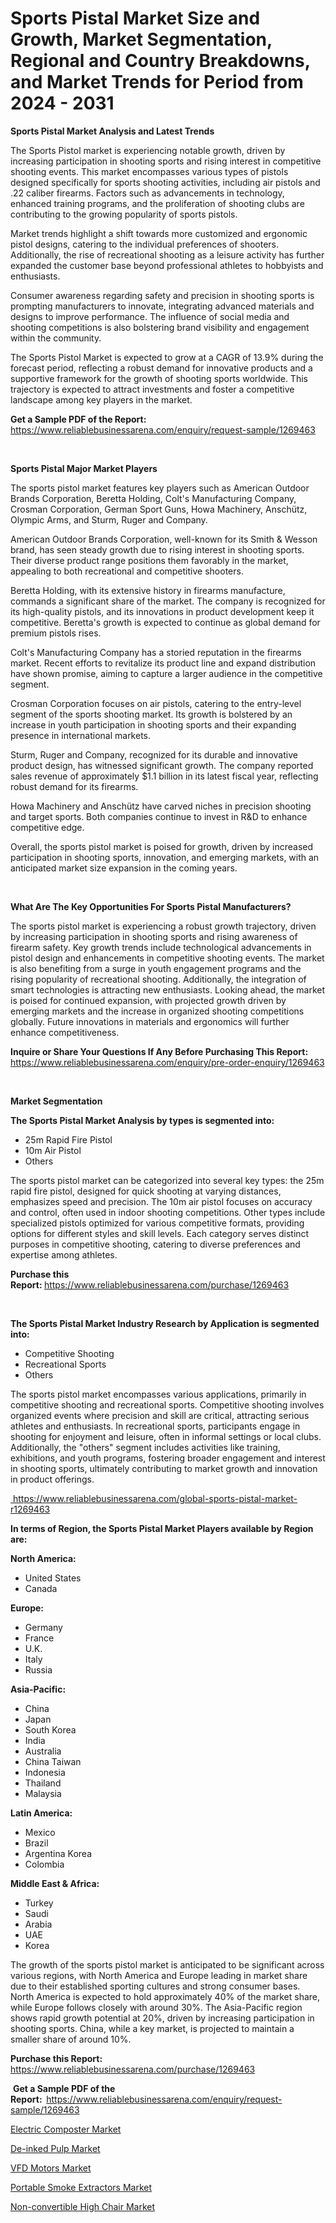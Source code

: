<p><h1>Sports Pistal Market Size and Growth, Market Segmentation, Regional and Country Breakdowns, and Market Trends for Period from 2024 -  2031</h1></p><p><strong>Sports Pistal Market Analysis and Latest Trends</strong></p>
<p><p>The Sports Pistol market is experiencing notable growth, driven by increasing participation in shooting sports and rising interest in competitive shooting events. This market encompasses various types of pistols designed specifically for sports shooting activities, including air pistols and .22 caliber firearms. Factors such as advancements in technology, enhanced training programs, and the proliferation of shooting clubs are contributing to the growing popularity of sports pistols.</p><p>Market trends highlight a shift towards more customized and ergonomic pistol designs, catering to the individual preferences of shooters. Additionally, the rise of recreational shooting as a leisure activity has further expanded the customer base beyond professional athletes to hobbyists and enthusiasts. </p><p>Consumer awareness regarding safety and precision in shooting sports is prompting manufacturers to innovate, integrating advanced materials and designs to improve performance. The influence of social media and shooting competitions is also bolstering brand visibility and engagement within the community.</p><p>The Sports Pistol Market is expected to grow at a CAGR of 13.9% during the forecast period, reflecting a robust demand for innovative products and a supportive framework for the growth of shooting sports worldwide. This trajectory is expected to attract investments and foster a competitive landscape among key players in the market.</p></p>
<p><strong>Get a Sample PDF of the Report:&nbsp;</strong> <a href="https://www.reliablebusinessarena.com/enquiry/request-sample/1269463?utm_campaign=1284&utm_medium=2&utm_source=Github&utm_content=ia&utm_term=30092024&utm_id=sports-pistal">https://www.reliablebusinessarena.com/enquiry/request-sample/1269463</a></p>
<p>&nbsp;</p>
<p><strong>Sports Pistal Major Market Players</strong></p>
<p><p>The sports pistol market features key players such as American Outdoor Brands Corporation, Beretta Holding, Colt's Manufacturing Company, Crosman Corporation, German Sport Guns, Howa Machinery, Anschütz, Olympic Arms, and Sturm, Ruger and Company. </p><p>American Outdoor Brands Corporation, well-known for its Smith & Wesson brand, has seen steady growth due to rising interest in shooting sports. Their diverse product range positions them favorably in the market, appealing to both recreational and competitive shooters.</p><p>Beretta Holding, with its extensive history in firearms manufacture, commands a significant share of the market. The company is recognized for its high-quality pistols, and its innovations in product development keep it competitive. Beretta's growth is expected to continue as global demand for premium pistols rises.</p><p>Colt's Manufacturing Company has a storied reputation in the firearms market. Recent efforts to revitalize its product line and expand distribution have shown promise, aiming to capture a larger audience in the competitive segment.</p><p>Crosman Corporation focuses on air pistols, catering to the entry-level segment of the sports shooting market. Its growth is bolstered by an increase in youth participation in shooting sports and their expanding presence in international markets.</p><p>Sturm, Ruger and Company, recognized for its durable and innovative product design, has witnessed significant growth. The company reported sales revenue of approximately $1.1 billion in its latest fiscal year, reflecting robust demand for its firearms.</p><p>Howa Machinery and Anschütz have carved niches in precision shooting and target sports. Both companies continue to invest in R&D to enhance competitive edge.</p><p>Overall, the sports pistol market is poised for growth, driven by increased participation in shooting sports, innovation, and emerging markets, with an anticipated market size expansion in the coming years.</p></p>
<p>&nbsp;</p>
<p><strong>What Are The Key Opportunities For Sports Pistal Manufacturers?</strong></p>
<p><p>The sports pistol market is experiencing a robust growth trajectory, driven by increasing participation in shooting sports and rising awareness of firearm safety. Key growth trends include technological advancements in pistol design and enhancements in competitive shooting events. The market is also benefiting from a surge in youth engagement programs and the rising popularity of recreational shooting. Additionally, the integration of smart technologies is attracting new enthusiasts. Looking ahead, the market is poised for continued expansion, with projected growth driven by emerging markets and the increase in organized shooting competitions globally. Future innovations in materials and ergonomics will further enhance competitiveness.</p></p>
<p><strong>Inquire or Share Your Questions If Any Before Purchasing This Report:</strong> <a href="https://www.reliablebusinessarena.com/enquiry/pre-order-enquiry/1269463?utm_campaign=1284&utm_medium=2&utm_source=Github&utm_content=ia&utm_term=30092024&utm_id=sports-pistal">https://www.reliablebusinessarena.com/enquiry/pre-order-enquiry/1269463</a></p>
<p>&nbsp;</p>
<p><strong>Market Segmentation</strong></p>
<p><strong>The Sports Pistal Market Analysis by types is segmented into:</strong></p>
<p><ul><li>25m Rapid Fire Pistol</li><li>10m Air Pistol</li><li>Others</li></ul></p>
<p><p>The sports pistol market can be categorized into several key types: the 25m rapid fire pistol, designed for quick shooting at varying distances, emphasizes speed and precision. The 10m air pistol focuses on accuracy and control, often used in indoor shooting competitions. Other types include specialized pistols optimized for various competitive formats, providing options for different styles and skill levels. Each category serves distinct purposes in competitive shooting, catering to diverse preferences and expertise among athletes.</p></p>
<p><strong>Purchase this Report:&nbsp;</strong><a href="https://www.reliablebusinessarena.com/purchase/1269463?utm_campaign=1284&utm_medium=2&utm_source=Github&utm_content=ia&utm_term=30092024&utm_id=sports-pistal">https://www.reliablebusinessarena.com/purchase/1269463</a></p>
<p>&nbsp;</p>
<p><strong>The Sports Pistal Market Industry Research by Application is segmented into:</strong></p>
<p><ul><li>Competitive Shooting</li><li>Recreational Sports</li><li>Others</li></ul></p>
<p><p>The sports pistol market encompasses various applications, primarily in competitive shooting and recreational sports. Competitive shooting involves organized events where precision and skill are critical, attracting serious athletes and enthusiasts. In recreational sports, participants engage in shooting for enjoyment and leisure, often in informal settings or local clubs. Additionally, the "others" segment includes activities like training, exhibitions, and youth programs, fostering broader engagement and interest in shooting sports, ultimately contributing to market growth and innovation in product offerings.</p></p>
<p><a href="https://www.reliablebusinessarena.com/global-sports-pistal-market-r1269463?utm_campaign=1284&utm_medium=2&utm_source=Github&utm_content=ia&utm_term=30092024&utm_id=sports-pistal">&nbsp;https://www.reliablebusinessarena.com/global-sports-pistal-market-r1269463</a></p>
<p><strong>In terms of Region, the Sports Pistal Market Players available by Region are:</strong></p>
<p>
    <p> <strong> North America: </strong>
        <ul>
            <li>United States</li>
            <li>Canada</li>
        </ul>
        </p> 
    <p> <strong> Europe: </strong>
        <ul>
            <li>Germany</li>
            <li>France</li>
            <li>U.K.</li>
            <li>Italy</li>
            <li>Russia</li>
        </ul>
        </p> 
    <p> <strong> Asia-Pacific: </strong>
        <ul>
            <li>China</li>
            <li>Japan</li>
            <li>South Korea</li>
            <li>India</li>
            <li>Australia</li>
            <li>China Taiwan</li>
            <li>Indonesia</li>
            <li>Thailand</li>
            <li>Malaysia</li>
        </ul>
        </p> 
    <p> <strong> Latin America: </strong>
        <ul>
            <li>Mexico</li>
            <li>Brazil</li>
            <li>Argentina Korea</li>
            <li>Colombia</li>
        </ul>
        </p> 
    <p> <strong> Middle East & Africa: </strong>
        <ul>
            <li>Turkey</li>
            <li>Saudi</li>
            <li>Arabia</li>
            <li>UAE</li>
            <li>Korea</li>
        </ul>
    </p>
    </p>
<p><p>The growth of the sports pistol market is anticipated to be significant across various regions, with North America and Europe leading in market share due to their established sporting cultures and strong consumer bases. North America is expected to hold approximately 40% of the market share, while Europe follows closely with around 30%. The Asia-Pacific region shows rapid growth potential at 20%, driven by increasing participation in shooting sports. China, while a key market, is projected to maintain a smaller share of around 10%.</p></p>
<p><strong>Purchase this Report: </strong><a href="https://www.reliablebusinessarena.com/purchase/1269463?utm_campaign=1284&utm_medium=2&utm_source=Github&utm_content=ia&utm_term=30092024&utm_id=sports-pistal">https://www.reliablebusinessarena.com/purchase/1269463</a></p>
<p>&nbsp;<strong>Get a Sample PDF of the Report:&nbsp;&nbsp;</strong><a href="https://www.reliablebusinessarena.com/enquiry/request-sample/1269463?utm_campaign=1284&utm_medium=2&utm_source=Github&utm_content=ia&utm_term=30092024&utm_id=sports-pistal">https://www.reliablebusinessarena.com/enquiry/request-sample/1269463</a></p>
<p><strong></strong></p>
<p><p><a href="https://www.linkedin.com/pulse/electric-composter-market-emerging-trends-future-prospects-ec1le?utm_campaign=1284&utm_medium=2&utm_source=Github&utm_content=ia&utm_term=30092024&utm_id=sports-pistal">Electric Composter Market</a></p><p><a href="https://issuu.com/reportprime-2/docs/de-inked-pulp-market-size-2030.pptx_2f0adde047df75?utm_campaign=1284&utm_medium=2&utm_source=Github&utm_content=ia&utm_term=30092024&utm_id=sports-pistal">De-inked Pulp Market</a></p><p><a href="https://www.linkedin.com/pulse/market-trends-global-vfd-motors-forecast-analysis-2024--hmcwe?utm_campaign=1284&utm_medium=2&utm_source=Github&utm_content=ia&utm_term=30092024&utm_id=sports-pistal">VFD Motors Market</a></p><p><a href="https://www.linkedin.com/pulse/global-portable-smoke-extractors-market-landscape-future-hzqie?utm_campaign=1284&utm_medium=2&utm_source=Github&utm_content=ia&utm_term=30092024&utm_id=sports-pistal">Portable Smoke Extractors Market</a></p><p><a href="https://issuu.com/reportprime-2/docs/non-convertible-high-chair-market-s_9a1b58d0525ce8?utm_campaign=1284&utm_medium=2&utm_source=Github&utm_content=ia&utm_term=30092024&utm_id=sports-pistal">Non-convertible High Chair Market</a></p></p>